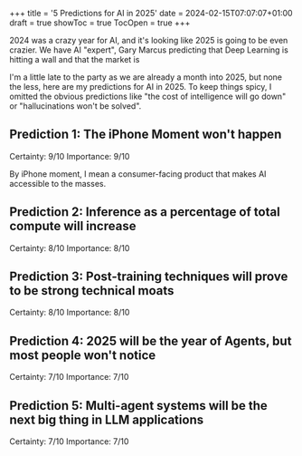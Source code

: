 +++
title = '5 Predictions for AI in 2025'
date = 2024-02-15T07:07:07+01:00
draft = true
showToc = true
TocOpen = true
+++

2024 was a crazy year for AI, and it's looking like 2025 is going to be even crazier. We have AI "expert", Gary Marcus predicting that Deep Learning is hitting a wall and that the market is 


I'm a little late to the party as we are already a month into 2025, but none the less, here are my predictions for AI in 2025. To keep things spicy, I omitted the obvious predictions like "the cost of intelligence will go down" or "hallucinations won't be solved".

## Prediction 1: The iPhone Moment won't happen
Certainty: 9/10
Importance: 9/10

By iPhone moment, I mean a consumer-facing product that makes AI accessible to the masses. 

## Prediction 2: Inference as a percentage of total compute will increase
Certainty: 8/10
Importance: 8/10

## Prediction 3: Post-training techniques will prove to be strong technical moats
Certainty: 8/10
Importance: 8/10



## Prediction 4: 2025 will be the year of Agents, but most people won't notice
Certainty: 7/10
Importance: 7/10    




## Prediction 5: Multi-agent systems will be the next big thing in LLM applications
Certainty: 7/10
Importance: 7/10    